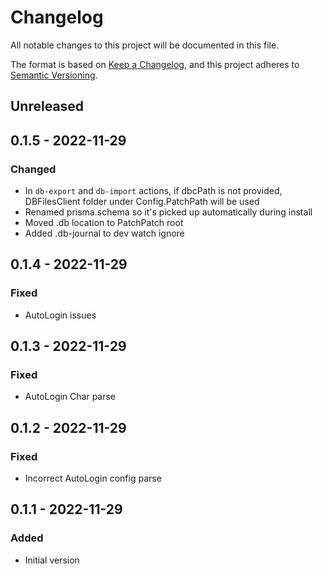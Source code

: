 # Changelog

All notable changes to this project will be documented in this file.

The format is based on [Keep a Changelog](https://keepachangelog.com/en/1.0.0/),
and this project adheres to [Semantic Versioning](https://semver.org/spec/v2.0.0.html).

## Unreleased

## 0.1.5 - 2022-11-29
### Changed
- In `db-export` and `db-import` actions, if dbcPath is not provided, DBFilesClient folder under Config.PatchPath will be used
- Renamed prisma.schema so it's picked up automatically during install
- Moved .db location to PatchPatch root
- Added .db-journal to dev watch ignore

## 0.1.4 - 2022-11-29
### Fixed
- AutoLogin issues

## 0.1.3 - 2022-11-29
### Fixed
- AutoLogin Char parse

## 0.1.2 - 2022-11-29
### Fixed
- Incorrect AutoLogin config parse

## 0.1.1 - 2022-11-29
### Added
- Initial version
